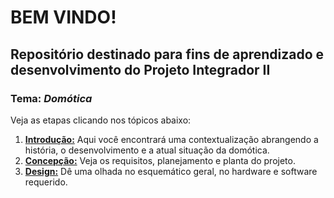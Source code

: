 # BEM VINDO!
## Repositório destinado para fins de aprendizado e desenvolvimento do Projeto Integrador II
### Tema: *Domótica*

Veja as etapas clicando nos tópicos abaixo:

1. **[Introdução:](https://github.com/nobrucamargo/PI-II/blob/3307cbae157147e6776728f8937acc83deac442c/INTRODUCAO.md)** Aqui você encontrará uma contextualização abrangendo a história, o desenvolvimento e a atual situação da domótica.
3. **[Concepção:](https://github.com/nobrucamargo/PI-II/blob/906a1789c1530bbc11ab9ce955fb57f73eceb27f/concepcao.md)** Veja os requisitos, planejamento e planta do projeto.
4. **[Design:](https://github.com/nobrucamargo/PI-II/blob/main/design.md)** Dê uma olhada no esquemático geral, no hardware e software requerido.
